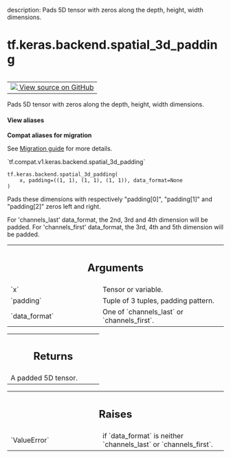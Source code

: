 description: Pads 5D tensor with zeros along the depth, height, width dimensions.

<div itemscope itemtype="http://developers.google.com/ReferenceObject">
<meta itemprop="name" content="tf.keras.backend.spatial_3d_padding" />
<meta itemprop="path" content="Stable" />
</div>

# tf.keras.backend.spatial_3d_padding

<!-- Insert buttons and diff -->

<table class="tfo-notebook-buttons tfo-api nocontent" align="left">
<td>
  <a target="_blank" href="https://github.com/tensorflow/tensorflow/blob/r2.3/tensorflow/python/keras/backend.py#L3330-L3372">
    <img src="https://www.tensorflow.org/images/GitHub-Mark-32px.png" />
    View source on GitHub
  </a>
</td>
</table>



Pads 5D tensor with zeros along the depth, height, width dimensions.

<section class="expandable">
  <h4 class="showalways">View aliases</h4>
  <p>
<b>Compat aliases for migration</b>
<p>See
<a href="https://www.tensorflow.org/guide/migrate">Migration guide</a> for
more details.</p>
<p>`tf.compat.v1.keras.backend.spatial_3d_padding`</p>
</p>
</section>

<pre class="devsite-click-to-copy prettyprint lang-py tfo-signature-link">
<code>tf.keras.backend.spatial_3d_padding(
    x, padding=((1, 1), (1, 1), (1, 1)), data_format=None
)
</code></pre>



<!-- Placeholder for "Used in" -->

Pads these dimensions with respectively
"padding[0]", "padding[1]" and "padding[2]" zeros left and right.

For 'channels_last' data_format,
the 2nd, 3rd and 4th dimension will be padded.
For 'channels_first' data_format,
the 3rd, 4th and 5th dimension will be padded.

<!-- Tabular view -->
 <table class="responsive fixed orange">
<colgroup><col width="214px"><col></colgroup>
<tr><th colspan="2"><h2 class="add-link">Arguments</h2></th></tr>

<tr>
<td>
`x`
</td>
<td>
Tensor or variable.
</td>
</tr><tr>
<td>
`padding`
</td>
<td>
Tuple of 3 tuples, padding pattern.
</td>
</tr><tr>
<td>
`data_format`
</td>
<td>
One of `channels_last` or `channels_first`.
</td>
</tr>
</table>



<!-- Tabular view -->
 <table class="responsive fixed orange">
<colgroup><col width="214px"><col></colgroup>
<tr><th colspan="2"><h2 class="add-link">Returns</h2></th></tr>
<tr class="alt">
<td colspan="2">
A padded 5D tensor.
</td>
</tr>

</table>



<!-- Tabular view -->
 <table class="responsive fixed orange">
<colgroup><col width="214px"><col></colgroup>
<tr><th colspan="2"><h2 class="add-link">Raises</h2></th></tr>

<tr>
<td>
`ValueError`
</td>
<td>
if `data_format` is neither
`channels_last` or `channels_first`.
</td>
</tr>
</table>

